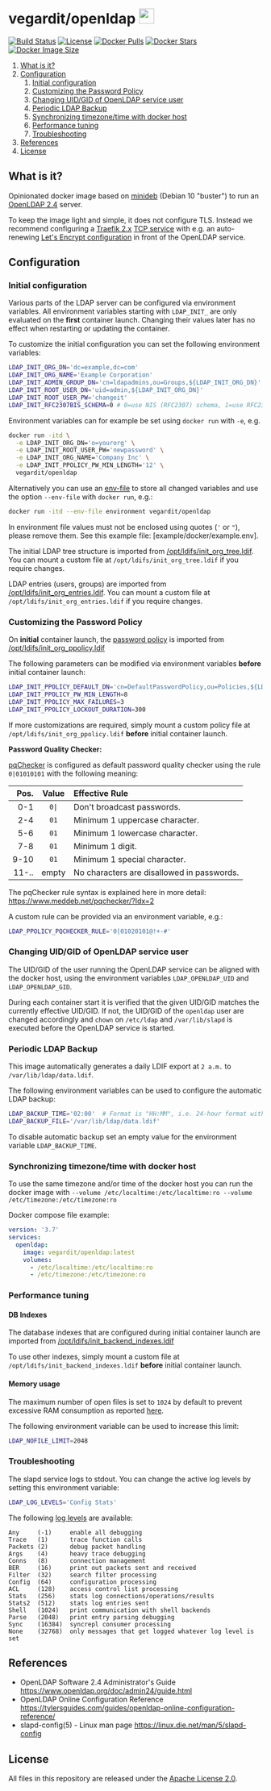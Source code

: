 # vegardit/openldap <a href="https://github.com/vegardit/docker-openldap/" title="GitHub Repo"><img height="30" src="https://raw.githubusercontent.com/simple-icons/simple-icons/develop/icons/github.svg?sanitize=true"></a>

[![Build Status](https://travis-ci.com/vegardit/docker-openldap.svg?branch=master "Tavis CI")](https://travis-ci.com/vegardit/docker-openldap)
[![License](https://img.shields.io/github/license/vegardit/docker-openldap.svg?label=license)](#license)
[![Docker Pulls](https://img.shields.io/docker/pulls/vegardit/openldap.svg)](https://hub.docker.com/r/vegardit/openldap)
[![Docker Stars](https://img.shields.io/docker/stars/vegardit/openldap.svg)](https://hub.docker.com/r/vegardit/openldap)
[![Docker Image Size](https://images.microbadger.com/badges/image/vegardit/openldap.svg)](https://hub.docker.com/r/vegardit/openldap)

1. [What is it?](#what-is-it)
1. [Configuration](#config)
   1. [Initial configuration](#initial-config)
   1. [Customizing the Password Policy](#ppolicy)
   1. [Changing UID/GID of OpenLDAP service user](#uidgid)
   1. [Periodic LDAP Backup](#backup)
   1. [Synchronizing timezone/time with docker host](#timesync)
   1. [Performance tuning](#performance-tuning)
   1. [Troubleshooting](#troubleshooting)
1. [References](#references)
1. [License](#license)


## <a name="what-is-it"></a>What is it?

Opinionated docker image based on [minideb](https://github.com/bitnami/minideb) (Debian 10 "buster") to run an [OpenLDAP 2.4](https://www.openldap.org/doc/admin24/) server.

To keep the image light and simple, it does not configure TLS. Instead we recommend configuring a [Traefik 2.x](https://traefik.io) [TCP service](https://docs.traefik.io/routing/services/#configuring-tcp-services) with e.g. an auto-renewing [Let's Encrypt configuration](https://docs.traefik.io/https/acme/) in front of the OpenLDAP service.


## <a name="config"></a>Configuration

### <a name="initial-config"></a>Initial configuration

Various parts of the LDAP server can be configured via environment variables. All environment variables starting with `LDAP_INIT_`
are only evaluated on the **first** container launch. Changing their values later has no effect when restarting or updating the container.

To customize the initial configuration you can set the following environment variables:

```sh
LDAP_INIT_ORG_DN='dc=example,dc=com'
LDAP_INIT_ORG_NAME='Example Corporation'
LDAP_INIT_ADMIN_GROUP_DN='cn=ldapadmins,ou=Groups,${LDAP_INIT_ORG_DN}'
LDAP_INIT_ROOT_USER_DN='uid=admin,${LDAP_INIT_ORG_DN}'
LDAP_INIT_ROOT_USER_PW='changeit'
LDAP_INIT_RFC2307BIS_SCHEMA=0 # 0=use NIS (RFC2307) schema, 1=use RFC2307bis schema
```

Environment variables can for example be set using `docker run` with `-e`, e.g.

```sh
docker run -itd \
  -e LDAP_INIT_ORG_DN='o=yourorg' \
  -e LDAP_INIT_ROOT_USER_PW='newpassword' \
  -e LDAP_INIT_ORG_NAME='Company Inc' \
  -e LDAP_INIT_PPOLICY_PW_MIN_LENGTH='12' \
  vegardit/openldap
```

Alternatively you can use an [env-file](https://docs.docker.com/compose/env-file/) to store all changed variables and use the option `--env-file` with `docker run`, e.g.:

```sh
docker run -itd --env-file environment vegardit/openldap
```

In environment file values must not be enclosed using quotes (`'` or `"`), please remove them. See this example file: [example/docker/example.env].

The initial LDAP tree structure is imported from [/opt/ldifs/init_org_tree.ldif](image/ldifs/init_org_tree.ldif).
You can mount a custom file at `/opt/ldifs/init_org_tree.ldif` if you require changes.

LDAP entries (users, groups) are imported from [/opt/ldifs/init_org_entries.ldif](image/ldifs/init_org_entries.ldif).
You can mount a custom file at `/opt/ldifs/init_org_entries.ldif` if you require changes.

### <a name="ppolicy"></a>Customizing the Password Policy

On **initial** container launch, the [password policy](https://www.openldap.org/doc/admin24/overlays.html#Password%20Policies) is imported from [/opt/ldifs/init_org_ppolicy.ldif](image/ldifs/init_org_ppolicy.ldif)

The following parameters can be modified via environment variables **before** initial container launch:

```sh
LDAP_INIT_PPOLICY_DEFAULT_DN='cn=DefaultPasswordPolicy,ou=Policies,${LDAP_INIT_ORG_DN}'
LDAP_INIT_PPOLICY_PW_MIN_LENGTH=8
LDAP_INIT_PPOLICY_MAX_FAILURES=3
LDAP_INIT_PPOLICY_LOCKOUT_DURATION=300
```

If more customizations are required, simply mount a custom policy file at `/opt/ldifs/init_org_ppolicy.ldif` **before** initial container launch.

**Password Quality Checker:**

[pqChecker](https://www.meddeb.net/pqchecker/) is configured as default password quality checker using the rule `0|01010101` with
the following meaning:

|Pos. |Value  |Effective Rule
|----:|:-----:|:----------
|0-1  | `0\|`|Don't broadcast passwords.
|2-4  | `01` |Minimum 1 uppercase character.
|5-6  | `01` |Minimum 1 lowercase character.
|7-8  | `01` |Minimum 1 digit.
|9-10 | `01` |Minimum 1 special character.
|11-..| empty | No characters are disallowed in passwords.

The pqChecker rule syntax is explained here in more detail: https://www.meddeb.net/pqchecker/?Idx=2

A custom rule can be provided via an environment variable, e.g.:

```sh
LDAP_PPOLICY_PQCHECKER_RULE='0|01020101@!+-#'
```

### <a name="uidgid"></a>Changing UID/GID of OpenLDAP service user

The UID/GID of the user running the OpenLDAP service can be aligned with the docker host, using the environment variables
`LDAP_OPENLDAP_UID` and `LDAP_OPENLDAP_GID`.

During each container start it is verified that the given UID/GID matches the currently effective UID/GID. If not, the UID/GID
of the `openldap` user are changed accordingly and `chown` on `/etc/ldap` and `/var/lib/slapd` is executed before the OpenLDAP service is started.

### <a name="backup"></a>Periodic LDAP Backup

This image automatically generates a daily LDIF export at `2 a.m.` to `/var/lib/ldap/data.ldif`.

The following environment variables can be used to configure the automatic LDAP backup:
```bash
LDAP_BACKUP_TIME='02:00'  # Format is "HH:MM", i.e. 24-hour format with minute precision
LDAP_BACKUP_FILE='/var/lib/ldap/data.ldif'
```

To disable automatic backup set an empty value for the environment variable `LDAP_BACKUP_TIME`.

### <a name="timesync"></a>Synchronizing timezone/time with docker host

To use the same timezone and/or time of the docker host you can run the docker image with `--volume /etc/localtime:/etc/localtime:ro --volume /etc/timezone:/etc/timezone:ro`

Docker compose file example:
```yaml
version: '3.7'
services:
  openldap:
    image: vegardit/openldap:latest
    volumes:
      - /etc/localtime:/etc/localtime:ro
      - /etc/timezone:/etc/timezone:ro
```

### <a name="performance-tuning"></a>Performance tuning

#### DB Indexes

The database indexes that are configured during initial container launch are imported from [/opt/ldifs/init_backend_indexes.ldif](image/ldifs/init_mdb_indexes.ldif)

To use other indexes, simply mount a custom file at `/opt/ldifs/init_backend_indexes.ldif` **before** initial container launch.

#### Memory usage

The maximum number of open files is set to `1024` by default to prevent excessive RAM consumption as reported [here](https://github.com/docker/docker/issues/8231).

The following environment variable can be used to increase this limit:

```sh
LDAP_NOFILE_LIMIT=2048
```

### <a name="troubleshooting"></a>Troubleshooting

The slapd service logs to stdout. You can change the active log levels by setting this environment variable:

```sh
LDAP_LOG_LEVELS='Config Stats'
```

The following [log levels](https://www.openldap.org/doc/admin24/slapdconfig.html#loglevel%20%3Clevel%3E) are available:
```
Any     (-1)     enable all debugging
Trace   (1)      trace function calls
Packets (2)      debug packet handling
Args    (4)      heavy trace debugging
Conns   (8)      connection management
BER     (16)     print out packets sent and received
Filter  (32)     search filter processing
Config  (64)     configuration processing
ACL     (128)    access control list processing
Stats   (256)    stats log connections/operations/results
Stats2  (512)    stats log entries sent
Shell   (1024)   print communication with shell backends
Parse   (2048)   print entry parsing debugging
Sync    (16384)  syncrepl consumer processing
None    (32768)  only messages that get logged whatever log level is set
```


## <a name="references"></a>References

- OpenLDAP Software 2.4 Administrator's Guide https://www.openldap.org/doc/admin24/guide.html
- OpenLDAP Online Configuration Reference https://tylersguides.com/guides/openldap-online-configuration-reference/
- slapd-config(5) - Linux man page https://linux.die.net/man/5/slapd-config


## <a name="license"></a>License

All files in this repository are released under the [Apache License 2.0](LICENSE.txt).

